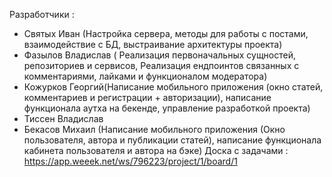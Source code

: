 Разработчики :  
- Святых Иван (Настройка сервера, методы для работы с постами, взаимодействие с БД, выстраивание архитектуры проекта)
- Фазылов Владислав ( Реализация первоначальных сущностей, репозиториев и сервисов, Реализация ендпоинтов связанных с комментариями, лайками и функционалом модератора)
- Кожурков Георгий(Написание  мобильного приложения (окно статей, комментариев и регистрации + авторизации), написание функционала аутха на бекенде, управление разработкой проекта)
- Тиссен Владислав
- Бекасов Михаил (Написание мобильного приложения (Окно пользователя, автора и публикации статей), написание функционала кабинета пользователя и автора на бэке)
Доска с задачами : https://app.weeek.net/ws/796223/project/1/board/1

